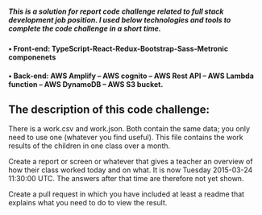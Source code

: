 ##### This is a solution for report code challenge related to full stack development job position. I used below technologies and tools to complete the code challenge in a short time.

#### •	Front-end: TypeScript-React-Redux-Bootstrap-Sass-Metronic componenets

#### •	Back-end: AWS Amplify – AWS cognito – AWS Rest API – AWS Lambda function – AWS DynamoDB – AWS S3 bucket.

## The description of this code challenge:

There is a work.csv and work.json. Both contain the same data; you only need to use one (whatever you find useful). This file contains the work results of the children in one class over a month.

Create a report or screen or whatever that gives a teacher an overview of how their class worked today and on what. It is now Tuesday 2015-03-24 11:30:00 UTC. The answers after that time are therefore not yet shown.

Create a pull request in which you have included at least a readme that explains what you need to do to view the result.
